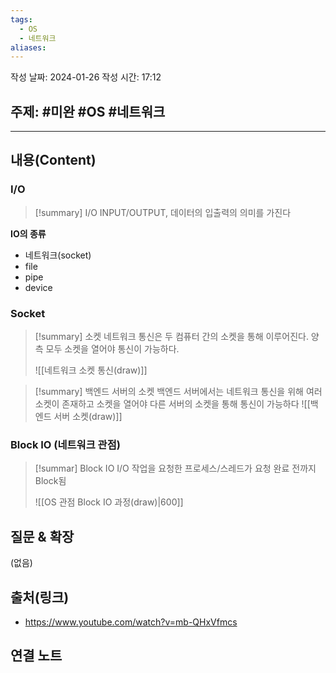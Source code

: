 ```yaml
---
tags:
  - OS
  - 네트워크
aliases:
---
```

작성 날짜: 2024-01-26
작성 시간: 17:12

## 주제: #미완 #OS #네트워크 

----
## 내용(Content)
### I/O
>[!summary] I/O
>INPUT/OUTPUT, 데이터의 입출력의 의미를 가진다

**IO의 종류**
- 네트워크(socket)
- file
- pipe
- device

### Socket
>[!summary] 소켓
>네트워크 통신은 두 컴퓨터 간의 소켓을 통해 이루어진다. 양측 모두 소켓을 열어야 통신이 가능하다.
>
>![[네트워크 소켓 통신(draw)]]

>[!summary] 백엔드 서버의 소켓
>백엔드 서버에서는 네트워크 통신을 위해 여러 소켓이 존재하고 소켓을 열어야 다른 서버의 소켓을 통해 통신이 가능하다
>![[백엔드 서버 소켓(draw)]]

### Block IO (네트워크 관점)
>[!summar] Block IO
>I/O 작업을 요청한 프로세스/스레드가 요청 완료 전까지 Block됨
>
>![[OS 관점 Block IO 과정(draw)|600]]






## 질문 & 확장

(없음)

## 출처(링크)
- https://www.youtube.com/watch?v=mb-QHxVfmcs

## 연결 노트










